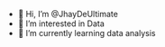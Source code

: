 - 👋 Hi, I’m @JhayDeUltimate
- 👀 I’m interested in Data
- 🌱 I’m currently learning data analysis

<!---
JhayDeUltimate/JhayDeUltimate is a ✨ special ✨ repository because its `README.md` (this file) appears on your GitHub profile.
You can click the Preview link to take a look at your changes.
--->

